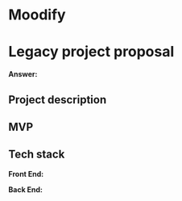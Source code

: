 # Moodify

 
# Legacy project proposal

**Answer:**



## Project description


## MVP



## Tech stack

**Front End:**

**Back End:**
